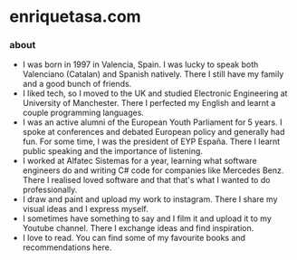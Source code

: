 # enriquetasa.com

### about

- I was born in 1997 in Valencia, Spain. I was lucky to speak both Valenciano (Catalan) and Spanish natively. There I still have my family and a good bunch of friends.
- I liked tech, so I moved to the UK and studied Electronic Engineering at University of Manchester. There I perfected my English and learnt a couple programming languages.
- I was an active alumni of the European Youth Parliament for 5 years. I spoke at conferences and debated European policy and generally had fun. For some time, I was the president of EYP España. There I learnt public speaking and the importance of listening.
- I worked at Alfatec Sistemas for a year, learning what software engineers do and writing C# code for companies like Mercedes Benz. There I realised loved software and that that's what I wanted to do professionally.
- I draw and paint and upload my work to instagram. There I share my visual ideas and I express myself.
- I sometimes have something to say and I film it and upload it to my Youtube channel. There I exchange ideas and find inspiration.
- I love to read. You can find some of my favourite books and recommendations here.

